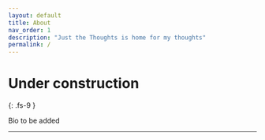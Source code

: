 ```yaml
---
layout: default
title: About
nav_order: 1
description: "Just the Thoughts is home for my thoughts"
permalink: /
---
```


# Under construction
{: .fs-9 }

Bio to be added


---
